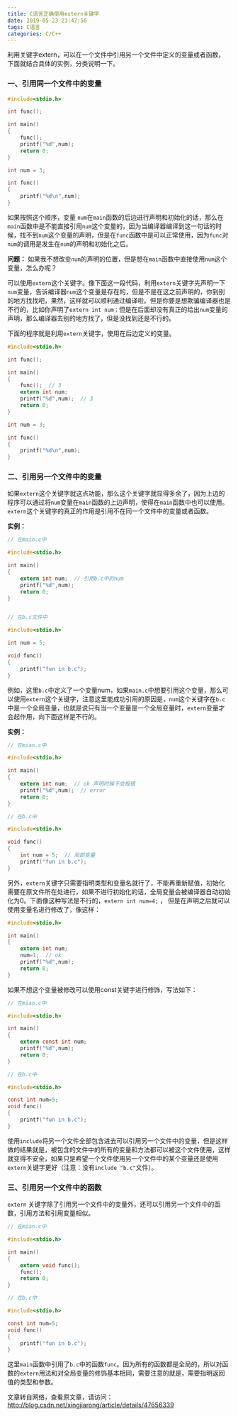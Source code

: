```yaml
---
title: C语言正确使用extern关键字
date: 2019-05-23 23:47:56
tags: C语言
categories: C/C++
---
```




利用关键字extern，可以在一个文件中引用另一个文件中定义的变量或者函数，下面就结合具体的实例，分类说明一下。 

### 一、引用同一个文件中的变量

```c
#include<stdio.h>

int func();

int main()
{
    func();
    printf("%d",num);
    return 0;
}

int num = 3;

int func()
{
    printf("%d\n",num);
}
```

如果按照这个顺序，变量 `num`在`main`函数的后边进行声明和初始化的话，那么在`main`函数中是不能直接引用`num`这个变量的，因为当编译器编译到这一句话的时候，找不到`num`这个变量的声明，但是在`func`函数中是可以正常使用，因为`func`对`num`的调用是发生在`num`的声明和初始化之后。

<!--more-->

**问题：** 如果我不想改变`num`的声明的位置，但是想在`main`函数中直接使用`num`这个变量，怎么办呢？

可以使用`extern`这个关键字。像下面这一段代码，利用`extern`关键字先声明一下`num`变量，告诉编译器`num`这个变量是存在的，但是不是在这之前声明的，你到别的地方找找吧，果然，这样就可以顺利通过编译啦。但是你要是想欺骗编译器也是不行的，比如你声明了`extern int num；`但是在后面却没有真正的给出`num`变量的声明，那么编译器去别的地方找了，但是没找到还是不行的。

下面的程序就是利用`extern`关键字，使用在后边定义的变量。

```c
#include<stdio.h>

int func();

int main()
{
    func();  // 3
    extern int num;
    printf("%d",num);  // 3 
    return 0;
}

int num = 3;

int func()
{
    printf("%d\n",num);
}
```



### 二、引用另一个文件中的变量

如果`extern`这个关键字就这点功能，那么这个关键字就显得多余了，因为上边的程序可以通过将`num`变量在`main`函数的上边声明，使得在`main`函数中也可以使用。 
`extern`这个关键字的真正的作用是引用不在同一个文件中的变量或者函数。

**实例：**

```c
// 在main.c中

#include<stdio.h>

int main()
{
    extern int num;  // 引用b.c中的num
    printf("%d",num);
    return 0;
}


// 在b.c文件中

#include<stdio.h>

int num = 5;

void func()
{
    printf("fun in b.c");
}
```


例如，这里`b.c`中定义了一个变量num，如果`main.c`中想要引用这个变量，那么可以使用`extern`这个关键字，注意这里能成功引用的原因是，`num`这个关键字在`b.c`中是一个全局变量，也就是说只有当一个变量是一个全局变量时，`extern`变量才会起作用，向下面这样是不行的。

**实例：** 

```c
// 在mian.c中

#include<stdio.h>

int main()
{
    extern int num;  // ok 声明时候不会报错
    printf("%d",num);  // error 
    return 0;
}

// 在b.c中

#include<stdio.h>

void func()
{
    int num = 5;  // 局部变量
    printf("fun in b.c");
}
```



另外，`extern`关键字只需要指明类型和变量名就行了，不能再重新赋值，初始化需要在原文件所在处进行，如果不进行初始化的话，全局变量会被编译器自动初始化为0。下面像这种写法是不行的，`extern int num=4;` ，
但是在声明之后就可以使用变量名进行修改了，像这样：

```c
#include<stdio.h>

int main()
{
    extern int num;
    num=1;  // ok 
    printf("%d",num);
    return 0;
}
```


如果不想这个变量被修改可以使用const关键字进行修饰，写法如下： 

```c
// 在mian.c中

#include<stdio.h>

int main()
{
    extern const int num;
    printf("%d",num);
    return 0;
}

// 在b.c中

#include<stdio.h>

const int num=5;
void func()
{
    printf("fun in b.c");
}
```


使用`include`将另一个文件全部包含进去可以引用另一个文件中的变量，但是这样做的结果就是，被包含的文件中的所有的变量和方法都可以被这个文件使用，这样就变得不安全，如果只是希望一个文件使用另一个文件中的某个变量还是使用`extern`关键字更好（注意：没有`include "b.c"`文件）。

### 三、引用另一个文件中的函数

`extern` 关键字除了引用另一个文件中的变量外，还可以引用另一个文件中的函数，引用方法和引用变量相似。

```c
// 在mian.c中

#include<stdio.h>

int main()
{
    extern void func();
    func();
    return 0;
}

// 在b.c中

#include<stdio.h>

const int num=5;
void func()
{
    printf("fun in b.c");
}
```

这里`main`函数中引用了`b.c`中的函数`func`。因为所有的函数都是全局的，所以对函数的`extern`用法和对全局变量的修饰基本相同，需要注意的就是，需要指明返回值的类型和参数。



文章转自网络，查看原文章，请访问：http://blog.csdn.net/xingjiarong/article/details/47656339